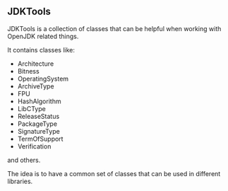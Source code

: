 ## JDKTools

JDKTools is a collection of classes that can be helpful when working with OpenJDK related things.

It contains classes like:
- Architecture
- Bitness
- OperatingSystem
- ArchiveType
- FPU
- HashAlgorithm
- LibCType
- ReleaseStatus
- PackageType
- SignatureType
- TermOfSupport
- Verification

and others.

The idea is to have a common set of classes that can be used in different libraries.